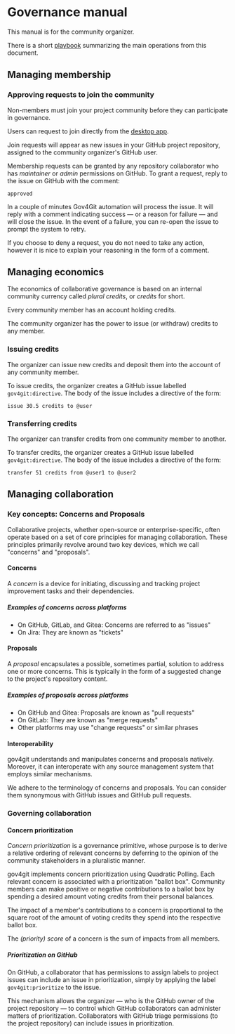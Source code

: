 # Governance manual

This manual is for the community organizer.

There is a short [playbook](GOVERN-PLAYBOOK.md) summarizing the main operations from this document.

## Managing membership

### Approving requests to join the community

Non-members must join your project community before they can participate in governance.

Users can request to join directly from the [desktop app](https://github.com/gov4git/desktop-application/).

Join requests will appear as new issues in your GitHub project repository, assigned to the community organizer's GitHub user.

Membership requests can be granted by any repository collaborator who has _maintainer_ or _admin_ permissions on GitHub. To grant a request, reply to the issue on GitHub with the comment:

```
approved
```

In a couple of minutes Gov4Git automation will process the issue. It will reply with a comment indicating success — or a reason for failure — and will close the issue. In the event of a failure, you can re-open the issue to prompt the system to retry.

If you choose to deny a request, you do not need to take any action, however it is nice to explain your reasoning in the form of a comment.

## Managing economics

The economics of collaborative governance is based on an internal community currency called _plural credits_, or _credits_ for short.

Every community member has an account holding credits.

The community organizer has the power to issue (or withdraw) credits to any member.

### Issuing credits

The organizer can issue new credits and deposit them into the account of any community member.

To issue credits, the organizer creates a GitHub issue labelled `gov4git:directive`. The body of the issue includes a directive of the form:

```
issue 30.5 credits to @user
```

### Transferring credits

The organizer can transfer credits from one community member to another.

To transfer credits, the organizer creates a GitHub issue labelled `gov4git:directive`. The body of the issue includes a directive of the form:

```
transfer 51 credits from @user1 to @user2
```

## Managing collaboration

### Key concepts: Concerns and Proposals

Collaborative projects, whether open-source or enterprise-specific, often operate based on a set of core principles for managing collaboration. These principles primarily revolve around two key devices, which we call "concerns" and "proposals".

#### Concerns

A _concern_ is a device for initiating, discussing and tracking project improvement tasks and their dependencies. 

##### Examples of concerns across platforms

- On GitHub, GitLab, and Gitea: Concerns are referred to as "issues"
- On Jira: They are known as "tickets"

#### Proposals

A _proposal_ encapsulates a possible, sometimes partial, solution to address one or more concerns. This is typically in the form of a suggested change to the project's repository content.

##### Examples of proposals across platforms

- On GitHub and Gitea: Proposals are known as "pull requests"
- On GitLab: They are known as "merge requests"
- Other platforms may use "change requests" or similar phrases

#### Interoperability

gov4git understands and manipulates concerns and proposals natively. Moreover, it can interoperate with any source management system that employs similar mechanisms.

We adhere to the terminology of concerns and proposals. You can consider them synonymous with GitHub issues and GitHub pull requests.

### Governing collaboration

<!-- 
The role of governance in collaborative communities is to:

- Facilitate productive collaboration towards impactful outcomes
- Minimize regret in the event of subpar outcomes (of past decisions)

In this regard, governance must support the community in addressing three core day-to-day operational questions:

- _Direction_: What are the objectives of the community?

- _Allocation_: How should community resources be allocated towards solving for the objectives?

- _Adoption_: Which solutions should be adopted?

TBD -->

#### Concern prioritization

_Concern prioritization_ is a governance primitive, whose purpose is to derive a relative ordering of relevant concerns by deferring to the opinion of the community stakeholders in a pluralistic manner.

gov4git implements concern prioritization using Quadratic Polling. Each relevant concern is associated with a prioritization "ballot box". Community members can make positive or negative contributions to a ballot box by spending a desired amount voting credits from their personal balances.

The impact of a member's contributions to a concern is proportional to the square root of the amount of voting credits they spend into the respective ballot box.

The _(priority) score_ of a concern is the sum of impacts from all members.

##### Prioritization on GitHub

On GitHub, a collaborator that has permissions to assign labels to project issues can include an issue in prioritization, simply by applying the label `gov4git:prioritize` to the issue.

This mechanism allows the organizer — who is the GitHub owner of the project repository — to control which GitHub collaborators can administer matters of prioritization. Collaborators with GitHub triage permissions (to the project repository) can include issues in prioritization.
